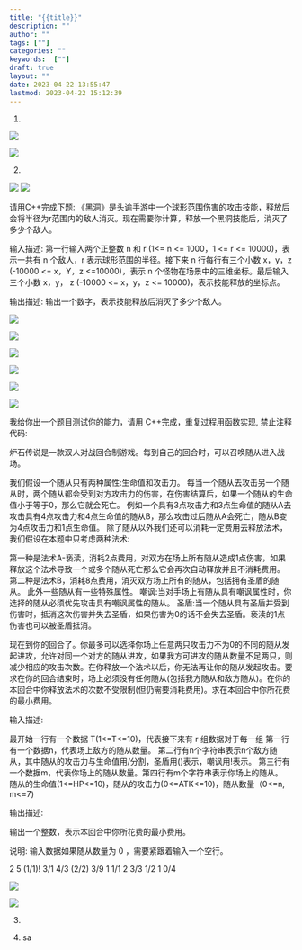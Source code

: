 ```yaml
---
title: "{{title}}"
description: ""
author: ""
tags: [""]
categories: ""
keywords:  [""]
draft: true
layout: ""
date: 2023-04-22 13:55:47
lastmod: 2023-04-22 15:12:39
---
```

1. 

![](未命名.assets/image-20230422140056.png)




![](未命名.assets/image-20230422140110.png)




2. 

![](未命名.assets/image-20230422140348.png)
![](未命名.assets/image-20230422141043.png)

请用C++完成下题: 
《黑洞》是头谕手游中一个球形范围伤害的攻击技能，释放后会将半径为r范围内的敌人消灭。现在需要你计算，释放一个黑洞技能后，消灭了多少个敌人。

输入描述: 
第一行输入两个正整数 n 和 r (1<= n <= 1000，1 <= r <= 10000)，表示一共有 n 个敌人，r 表示球形范围的半径。接下来 n 行每行有三个小数 x，y，z (-10000 <= x，Y，z <=10000)，表示 n 个怪物在场景中的三维坐标。最后输入三个小数 x，y， z (-10000 <= x，y，z <= 10000)，表示技能释放的坐标点。

输出描述: 
输出一个数字，表示技能释放后消灭了多少个敌人。

![](未命名.assets/image-20230422140334.png)



![](未命名.assets/image-20230422140541.png)




![](未命名.assets/image-20230422140730.png)


![](未命名.assets/image-20230422140739.png)




![](未命名.assets/image-20230422140445.png)

![](未命名.assets/image-20230422140448.png)



我给你出一个题目测试你的能力，请用 C++完成，重复过程用函数实现, 禁止注释代码:

炉石传说是一款双人对战回合制游戏。每到自己的回合时，可以召唤随从进入战场。

我们假设一个随从只有两种属性:生命值和攻击力。
每当一个随从去攻击另一个随从时，两个随从都会受到对方攻击力的伤害，在伤害结算后，如果一个随从的生命值小于等于0，那么它就会死亡。
例如一个具有3点攻击力和3点生命值的随从A去攻击具有4点攻击力和4点生命值的随从B，那么攻击过后随从A会死亡，随从B变为4点攻击力和1点生命值。
除了随从以外我们还可以消耗一定费用去释放法术，我们假设在本题中只考虑两种法术:

第一种是法术A-亵渎，消耗2点费用，对双方在场上所有随从造成1点伤害，如果释放这个法术导致一个或多个随从死亡那么它会再次自动释放并且不消耗费用。
第二种是法术B，消耗8点费用，消灭双方场上所有的随从，包括拥有圣盾的随从。
此外一些随从有一些特殊属性。
嘲讽:当对手场上有随从具有嘲讽属性时，你选择的随从必须优先攻击具有嘲讽属性的随从。
圣盾:当一个随从具有圣盾并受到伤害时，抵消这次伤害并失去圣盾，如果伤害为0的话不会失去圣盾。亵渎的1点伤害也可以被圣盾抵消。

现在到你的回合了。你最多可以选择你场上任意两只攻击力不为0的不同的随从发起进攻，允许对同一个对方的随从进攻，如果我方可进攻的随从数量不足两只，则减少相应的攻击次数。在你释放一个法术以后，你无法再让你的随从发起攻击。要求在你的回合结束时，场上必须没有任何随从(包括我方随从和敌方随从)。在你的本回合中你释放法术的次数不受限制(但仍需要消耗费用)。求在本回合中你所花费的最小费用。


输入描述:

最开始一行有一个数据 T(1<=T<=10)，代表接下来有 r 组数据对于每一组
第一行有一个数据n，代表场上敌方的随从数量。
第二行有n个字符串表示n个敌方随从，其中随从的攻击力与生命值用/分割，圣盾用()表示，嘲讽用!表示。
第三行有一个数据m，代表你场上的随从数量。第四行有m个字符串表示你场上的随从。
随从的生命值(1<=HP<=10)，随从的攻击力(0<=ATK<=10)，随从数量（0<=n, m<=7)

输出描述:

输出一个整数，表示本回合中你所花费的最小费用。

说明: 
输入数据如果随从数量为 0 ，需要紧跟着输入一个空行。




2
5
(1/1)! 3/1 4/3 (2/2) 3/9
1
1/1
2
3/3 1/2
1
0/4


![](未命名.assets/image-20230422140611.png)


![](未命名.assets/image-20230422140615.png)







3. 

4. sa
